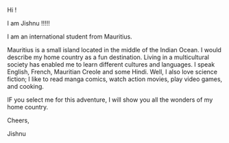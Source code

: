 Hi !

I am Jishnu !!!!!

I am an international student from Mauritius. 

Mauritius is a small island located in the middle of the Indian Ocean. I would describe my home country as a fun destination. Living in a multicultural society has enabled me to learn different cultures and languages. I speak English, French, Mauritian Creole and some Hindi. Well, I also love science fiction; I like to read manga comics, watch action movies, play video games, and cooking. 

IF  you select me for this adventure, I will show you all the wonders of my home country. 

Cheers,

Jishnu 
